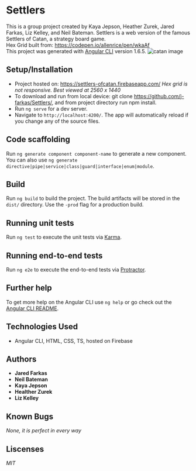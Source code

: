 # Settlers
This is a group project created by Kaya Jepson, Heather Zurek, Jared Farkas, Liz Kelley, and Neil Bateman.
Settlers is a web version of the famous Settlers of Catan, a strategy board game.\
Hex Grid built from: https://codepen.io/allenrice/pen/wkaAf \
This project was generated with [Angular CLI](https://github.com/angular/angular-cli) version 1.6.5.
![catan image](/src/assets/img/catan.png)


## Setup/Installation
* Project hosted on: https://settlers-ofcatan.firebaseapp.com/ _Hex grid is not responsive. Best viewed at 2560 x 1440_
* To download and run from local device: git clone https://github.com/j-farkas/Settlers/, and from project directory run npm install.
* Run `ng serve` for a dev server.
* Navigate to `http://localhost:4200/`. The app will automatically reload if you change any of the source files.

## Code scaffolding

Run `ng generate component component-name` to generate a new component. You can also use `ng generate directive|pipe|service|class|guard|interface|enum|module`.

## Build

Run `ng build` to build the project. The build artifacts will be stored in the `dist/` directory. Use the `-prod` flag for a production build.

## Running unit tests

Run `ng test` to execute the unit tests via [Karma](https://karma-runner.github.io).

## Running end-to-end tests

Run `ng e2e` to execute the end-to-end tests via [Protractor](http://www.protractortest.org/).

## Further help

To get more help on the Angular CLI use `ng help` or go check out the [Angular CLI README](https://github.com/angular/angular-cli/blob/master/README.md).

## Technologies Used
* Angular CLI, HTML, CSS, TS, hosted on Firebase

## Authors

* **Jared Farkas**
* **Neil Bateman**
* **Kaya Jepson**
* **Healther Zurek**
* **Liz Kelley**

## Known Bugs

_None, it is perfect in every way_

## Liscenses

_MIT_
